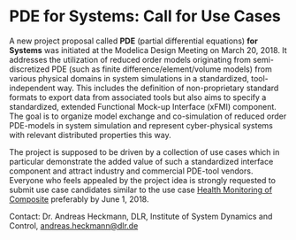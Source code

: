 # PDE for Systems: Call for Use Cases

A new project proposal called **PDE** (partial differential equations) **for Systems** was initiated at the  Modelica Design Meeting on March 20, 2018. It addresses the utilization of reduced order models originating from semi-discretized PDE (such as finite difference/element/volume models) from various physical domains  in system simulations in a standardized, tool-independent way. This includes the definition of non-proprietary standard formats to export data from associated tools but also aims to specify a standardized, extended Functional Mock-up Interface (xFMI) component. The goal is to organize model exchange and co-simulation of reduced order PDE-models in system simulation and represent cyber-physical systems with relevant distributed properties this way.
  
The project is supposed to be driven by a collection of use cases which in particular demonstrate the added value of such a standardized interface component and attract industry and commercial PDE-tool vendors.  Everyone who feels appealed by the project idea is strongly requested to submit use case candidates similar to the use case [Health Monitoring of Composite](use-cases/healt-monitoring-of-composite.md) preferably by June 1, 2018.

Contact: Dr. Andreas Heckmann, DLR, Institute of System Dynamics and Control, andreas.heckmann@dlr.de 
